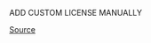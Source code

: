 ADD CUSTOM LICENSE MANUALLY

[Source](https://github.com/Harsh9524/AquaTrash?tab=readme-ov-file#usage)